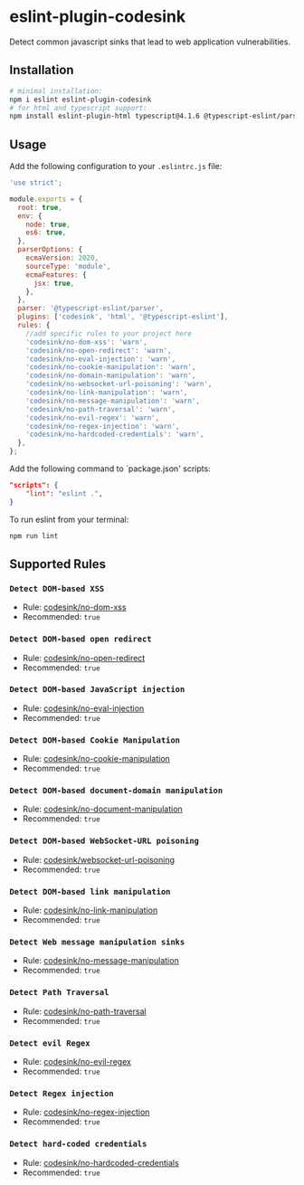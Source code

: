 # eslint-plugin-codesink

Detect common javascript sinks that lead to web application vulnerabilities.

## Installation

```sh
# minimal installation:
npm i eslint eslint-plugin-codesink
# for html and typescript support:
npm install eslint-plugin-html typescript@4.1.6 @typescript-eslint/parser @typescript-eslint/eslint-plugin@5.0.0-alpha.42
```

## Usage

Add the following configuration to your `.eslintrc.js` file:

```js
'use strict';

module.exports = {
  root: true,
  env: {
    node: true,
    es6: true,
  },
  parserOptions: {
    ecmaVersion: 2020,
    sourceType: 'module',
    ecmaFeatures: {
      jsx: true,
    },
  },
  parser: '@typescript-eslint/parser',
  plugins: ['codesink', 'html', '@typescript-eslint'],
  rules: {
    //add specific rules to your project here
    'codesink/no-dom-xss': 'warn',
    'codesink/no-open-redirect': 'warn',
    'codesink/no-eval-injection': 'warn',
    'codesink/no-cookie-manipulation': 'warn',
    'codesink/no-domain-manipulation': 'warn',
    'codesink/no-websocket-url-poisoning': 'warn',
    'codesink/no-link-manipulation': 'warn',
    'codesink/no-message-manipulation': 'warn',
    'codesink/no-path-traversal': 'warn',
    'codesink/no-evil-regex': 'warn',
    'codesink/no-regex-injection': 'warn',
    'codesink/no-hardcoded-credentials': 'warn',
  },
};
```

Add the following command to `package.json' scripts:

```json
"scripts": {
    "lint": "eslint .",
}
```

To run eslint from your terminal:

```sh
npm run lint
```

## Supported Rules

### `Detect DOM-based XSS`

- Rule: [codesink/no-dom-xss](https://github.com/Sampaguitas/eslint-plugin-codesink/blob/main/docs/rules/no-dom-xss.md)
- Recommended: `true`

### `Detect DOM-based open redirect`

- Rule: [codesink/no-open-redirect](https://github.com/Sampaguitas/eslint-plugin-codesink/blob/main/docs/rules/no-open-redirect.md)
- Recommended: `true`

### `Detect DOM-based JavaScript injection`

- Rule: [codesink/no-eval-injection](https://github.com/Sampaguitas/eslint-plugin-codesink/blob/main/docs/rules/no-eval-injection.md)
- Recommended: `true`

### `Detect DOM-based Cookie Manipulation`

- Rule: [codesink/no-cookie-manipulation](https://github.com/Sampaguitas/eslint-plugin-codesink/blob/main/docs/rules/no-cookie-manipulation.md)
- Recommended: `true`

### `Detect DOM-based document-domain manipulation`

- Rule: [codesink/no-document-manipulation](https://github.com/Sampaguitas/eslint-plugin-codesink/blob/main/docs/rules/no-document-manipulation.md)
- Recommended: `true`

### `Detect DOM-based WebSocket-URL poisoning`

- Rule: [codesink/websocket-url-poisoning](https://github.com/Sampaguitas/eslint-plugin-codesink/blob/main/docs/rules/websocket-url-poisoning.md)
- Recommended: `true`

### `Detect DOM-based link manipulation`

- Rule: [codesink/no-link-manipulation](https://github.com/Sampaguitas/eslint-plugin-codesink/blob/main/docs/rules/no-link-manipulation.md)
- Recommended: `true`

### `Detect Web message manipulation sinks`

- Rule: [codesink/no-message-manipulation](https://github.com/Sampaguitas/eslint-plugin-codesink/blob/main/docs/rules/no-message-manipulation.md)
- Recommended: `true`

### `Detect Path Traversal`

- Rule: [codesink/no-path-traversal](https://github.com/Sampaguitas/eslint-plugin-codesink/blob/main/docs/rules/no-path-traversal.md)
- Recommended: `true`

### `Detect evil Regex`

- Rule: [codesink/no-evil-regex](https://github.com/Sampaguitas/eslint-plugin-codesink/blob/main/docs/rules/no-evil-regex.md)
- Recommended: `true`

### `Detect Regex injection`

- Rule: [codesink/no-regex-injection](https://github.com/Sampaguitas/eslint-plugin-codesink/blob/main/docs/rules/no-regex-injection.md)
- Recommended: `true`

### `Detect hard-coded credentials`

- Rule: [codesink/no-hardcoded-credentials](https://github.com/Sampaguitas/eslint-plugin-codesink/blob/main/docs/rules/no-hardcoded-credentials.md)
- Recommended: `true`
